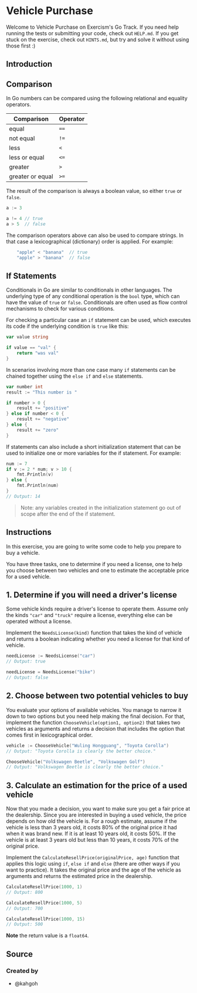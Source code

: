 # Vehicle Purchase

Welcome to Vehicle Purchase on Exercism's Go Track.
If you need help running the tests or submitting your code, check out `HELP.md`.
If you get stuck on the exercise, check out `HINTS.md`, but try and solve it without using those first :)

## Introduction

## Comparison

In Go numbers can be compared using the following relational and equality operators.

| Comparison        | Operator  |
| ------------------| --------- |
| equal             | `==`      |
| not equal         | `!=`      |
| less              | `<`       |
| less or equal     | `<=`      |
| greater           | `>`       |
| greater or equal  | `>=`      |

The result of the comparison is always a boolean value, so either `true` or `false`.

```go
a := 3

a != 4 // true
a > 5  // false
```

The comparison operators above can also be used to compare strings.
In that case a lexicographical (dictionary) order is applied.
For example:

```Go
	"apple" < "banana"  // true
	"apple" > "banana"  // false
```

## If Statements

Conditionals in Go are similar to conditionals in other languages.
The underlying type of any conditional operation is the `bool` type, which can have the value of `true` or `false`.
Conditionals are often used as flow control mechanisms to check for various conditions.

For checking a particular case an `if` statement can be used, which executes its code if the underlying condition is `true` like this:

```go
var value string

if value == "val" {
    return "was val"
}
```

In scenarios involving more than one case many `if` statements can be chained together using the `else if` and `else` statements.

```go
var number int
result := "This number is "

if number > 0 {
    result += "positive"
} else if number < 0 {
    result += "negative"
} else {
    result += "zero"
}
```

If statements can also include a short initialization statement that can be used to initialize one or more variables for the if statement.
For example:

```go
num := 7
if v := 2 * num; v > 10 {
    fmt.Println(v)
} else {
    fmt.Println(num)
}
// Output: 14
```

> Note: any variables created in the initialization statement go out of scope after the end of the if statement.

## Instructions

In this exercise, you are going to write some code to help you prepare to buy a vehicle.

You have three tasks, one to determine if you need a license, one to help you choose between two vehicles and one to estimate the acceptable price for a used vehicle.

## 1. Determine if you will need a driver's license

Some vehicle kinds require a driver's license to operate them.
Assume only the kinds `"car"` and `"truck"` require a license, everything else can be operated without a license.

Implement the `NeedsLicense(kind)` function that takes the kind of vehicle and returns a boolean indicating whether you need a license for that kind of vehicle.

```go
needLicense := NeedsLicense("car")
// Output: true

needLicense = NeedsLicense("bike")
// Output: false
```

## 2. Choose between two potential vehicles to buy

You evaluate your options of available vehicles.
You manage to narrow it down to two options but you need help making the final decision.
For that, implement the function `ChooseVehicle(option1, option2)` that takes two vehicles as arguments and returns a decision that includes the option that comes first in lexicographical order.

```go
vehicle := ChooseVehicle("Wuling Hongguang", "Toyota Corolla")
// Output: "Toyota Corolla is clearly the better choice."

ChooseVehicle("Volkswagen Beetle", "Volkswagen Golf")
// Output: "Volkswagen Beetle is clearly the better choice."
```

## 3. Calculate an estimation for the price of a used vehicle

Now that you made a decision, you want to make sure you get a fair price at the dealership.
Since you are interested in buying a used vehicle, the price depends on how old the vehicle is.
For a rough estimate, assume if the vehicle is less than 3 years old, it costs 80% of the original price it had when it was brand new.
If it is at least 10 years old, it costs 50%.
If the vehicle is at least 3 years old but less than 10 years, it costs 70% of the original price.

Implement the `CalculateResellPrice(originalPrice, age)` function that applies this logic using `if`, `else if` and `else` (there are other ways if you want to practice).
It takes the original price and the age of the vehicle as arguments and returns the estimated price in the dealership.

```go
CalculateResellPrice(1000, 1)
// Output: 800

CalculateResellPrice(1000, 5)
// Output: 700

CalculateResellPrice(1000, 15)
// Output: 500
```

**Note** the return value is a `float64`.

## Source

### Created by

- @kahgoh
